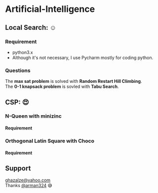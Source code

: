 # Artificial-Intelligence  
## Local Search: :relaxed:  
### Requirement  
- python3.x
- Although it's not necessary,  I use Pycharm mostly for coding python.  
### Questions  
The **max sat problem** is solved with **Random Restart Hill Climbing**.  
The **0-1 knapsack problem** is sovled with **Tabu Search**.  
## CSP: :heart_eyes:
### N-Queen with minizinc  
#### Requirement  
### Orthogonal Latin Square with Choco  
#### Requirement  
## Support
ghazalze@yahoo.com    
Thanks [@arman324](https://github.com/arman324) :sweat_smile:
